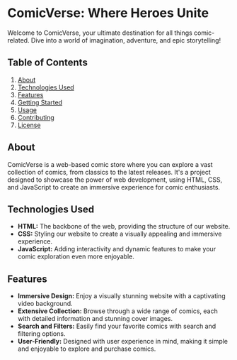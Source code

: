 # ComicVerse: Where Heroes Unite

Welcome to ComicVerse, your ultimate destination for all things comic-related. Dive into a world of imagination, adventure, and epic storytelling!

## Table of Contents

1. [About](#about)
2. [Technologies Used](#technologies-used)
3. [Features](#features)
4. [Getting Started](#getting-started)
5. [Usage](#usage)
6. [Contributing](#contributing)
7. [License](#license)

## About

ComicVerse is a web-based comic store where you can explore a vast collection of comics, from classics to the latest releases. It's a project designed to showcase the power of web development, using HTML, CSS, and JavaScript to create an immersive experience for comic enthusiasts.

## Technologies Used

- **HTML:** The backbone of the web, providing the structure of our website.
- **CSS:** Styling our website to create a visually appealing and immersive experience.
- **JavaScript:** Adding interactivity and dynamic features to make your comic exploration even more enjoyable.

## Features

- **Immersive Design:** Enjoy a visually stunning website with a captivating video background.
- **Extensive Collection:** Browse through a wide range of comics, each with detailed information and stunning cover images.
- **Search and Filters:** Easily find your favorite comics with search and filtering options.
- **User-Friendly:** Designed with user experience in mind, making it simple and enjoyable to explore and purchase comics.

